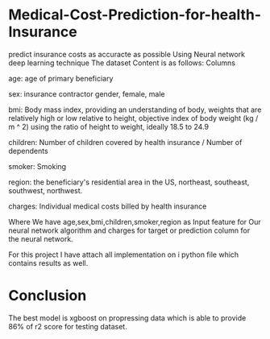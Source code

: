 # Medical-Cost-Prediction-for-health-Insurance
predict insurance costs as accuracte as possible Using Neural network deep learning technique
The dataset Content is as follows:
Columns

age: age of primary beneficiary

sex: insurance contractor gender, female, male

bmi: Body mass index, providing an understanding of body, weights that are relatively high or low relative to height,
objective index of body weight (kg / m ^ 2) using the ratio of height to weight, ideally 18.5 to 24.9

children: Number of children covered by health insurance / Number of dependents

smoker: Smoking

region: the beneficiary's residential area in the US, northeast, southeast, southwest, northwest.

charges: Individual medical costs billed by health insurance

Where We have age,sex,bmi,children,smoker,region as Input feature for Our neural network algorithm and charges for target or prediction column for the neural network.





For this project I have attach all implementation on i python file which contains results as well.

# Conclusion
The best model is xgboost on propressing data which is able to provide 86% of r2 score for testing dataset.
